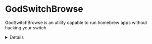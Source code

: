 # GodSwitchBrowse

GodSwitchBrowse is an utility capable to run homebrew apps without hacking your switch.

<details>
   GodSwitchBrowse can run only on non-hacked switches. Otherwise, it will crash the system. 
   
   You can only run C/C++/Cxx and some elf files on GodSwitchBrowse, this is due to a system memory limit. 
   
   You can only use GodSwitchBrowse meanwhile 20 minutes.
   
   GodSwitchBrowse will crash if using external libaries for C++ and Cxx. 
</details>

